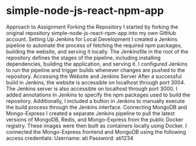 # simple-node-js-react-npm-app

Approach to Assignment
Forking the Repository
I started by forking the original repository simple-node-js-react-npm-app into my own GitHub account.
Setting Up Jenkins for Local Development
I created a Jenkins pipeline to automate the process of fetching the required npm packages, building the website, and serving it locally.
The Jenkinsfile in the root of the repository defines the stages of the pipeline, including installing dependencies, building the application, and serving it.
I configured Jenkins to run the pipeline and trigger builds whenever changes are pushed to the repository.
Accessing the Website and Jenkins Server
After a successful build in Jenkins, the website is accessible on localhost through port 3004.
The Jenkins server is also accessible on localhost through port 3000.
I added annotations in Jenkins to specify the npm packages used to build the repository.
Additionally, I included a button in Jenkins to manually execute the build process through the Jenkins interface.
Connecting MongoDB and Mongo-Express
I created a separate Jenkins pipeline to pull the latest versions of MongoDB, Redis, and Mongo-Express from the public Docker registry.
These images were then built as containers locally using Docker.
I connected the Mongo-Express frontend and MongoDB using the following access credentials:
Username: ati
Password: ati1234
